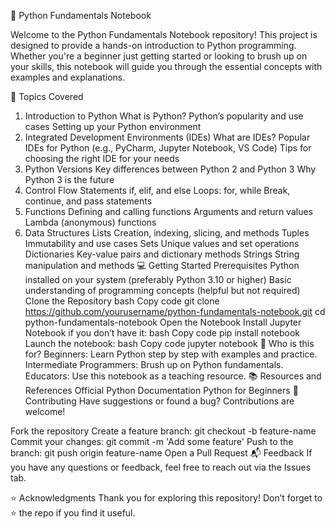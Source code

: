 🚀 Python Fundamentals Notebook

Welcome to the Python Fundamentals Notebook repository! This project is designed to provide a hands-on introduction to Python programming. Whether you're a beginner just getting started or looking to brush up on your skills, this notebook will guide you through the essential concepts with examples and explanations.

🌟 Topics Covered

1. Introduction to Python
What is Python?
Python’s popularity and use cases
Setting up your Python environment
2. Integrated Development Environments (IDEs)
What are IDEs?
Popular IDEs for Python (e.g., PyCharm, Jupyter Notebook, VS Code)
Tips for choosing the right IDE for your needs
3. Python Versions
Key differences between Python 2 and Python 3
Why Python 3 is the future
4. Control Flow Statements
if, elif, and else
Loops: for, while
Break, continue, and pass statements
5. Functions
Defining and calling functions
Arguments and return values
Lambda (anonymous) functions
6. Data Structures
Lists
Creation, indexing, slicing, and methods
Tuples
Immutability and use cases
Sets
Unique values and set operations
Dictionaries
Key-value pairs and dictionary methods
Strings
String manipulation and methods
💻 Getting Started
Prerequisites
Python installed on your system (preferably Python 3.10 or higher)
Basic understanding of programming concepts (helpful but not required)
Clone the Repository
bash
Copy code
git clone https://github.com/yourusername/python-fundamentals-notebook.git
cd python-fundamentals-notebook
Open the Notebook
Install Jupyter Notebook if you don’t have it:
bash
Copy code
pip install notebook
Launch the notebook:
bash
Copy code
jupyter notebook
🎯 Who is this for?
Beginners: Learn Python step by step with examples and practice.
Intermediate Programmers: Brush up on Python fundamentals.
Educators: Use this notebook as a teaching resource.
📚 Resources and References
Official Python Documentation
Python for Beginners
🙌 Contributing
Have suggestions or found a bug? Contributions are welcome!

Fork the repository
Create a feature branch: git checkout -b feature-name
Commit your changes: git commit -m 'Add some feature'
Push to the branch: git push origin feature-name
Open a Pull Request
📬 Feedback
If you have any questions or feedback, feel free to reach out via the Issues tab.

⭐ Acknowledgments
Thank you for exploring this repository! Don’t forget to ⭐ the repo if you find it useful.
